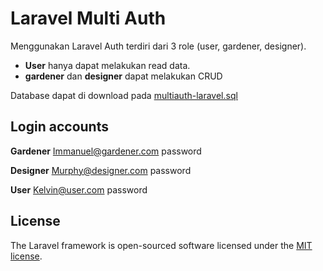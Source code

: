 # Laravel Multi Auth

Menggunakan Laravel Auth terdiri dari 3 role (user, gardener, designer).

- **User** hanya dapat melakukan read data.
- **gardener** dan **designer** dapat melakukan CRUD

Database dapat di download pada [multiauth-laravel.sql](https://github.com/NaufalHafizh/MultiAuth-Laravel/blob/91aa71fc42d89b6e636f3d6d56c8db99433d53b1/multiauth-laravel.sql)

## Login accounts

**Gardener**
Immanuel@gardener.com
password

**Designer**
Murphy@designer.com
password

**User**
Kelvin@user.com
password

## License

The Laravel framework is open-sourced software licensed under the [MIT license](https://opensource.org/licenses/MIT).

